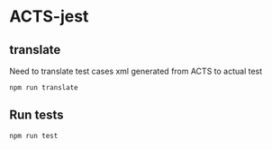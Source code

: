 # ACTS-jest
## translate
Need to  translate test cases xml generated from ACTS to actual test
```
npm run translate
```
## Run tests
```
npm run test
```